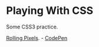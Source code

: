 # Playing With CSS

Some CSS3 practice.

[Rolling Pixels](https://github.com/apsampaio/Playing-With-CSS/tree/master/Rolling%20Pixels). - [CodePen](https://codepen.io/apsampaio/pen/mdJVZex)
